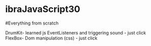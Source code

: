 # ibraJavaScript30
#Everything from scratch

DrumKit- learned js EventListeners and triggering sound - just click
FlexBox- Dom manipulation (css) - just click

